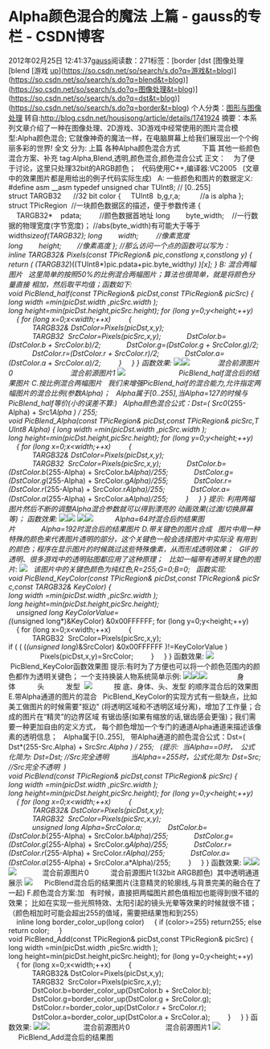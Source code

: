 # Alpha颜色混合的魔法 上篇 - gauss的专栏 - CSDN博客
2012年02月25日 12:41:37[gauss](https://me.csdn.net/mathlmx)阅读数：271标签：[border																[dst																[图像处理																[blend																[游戏																[up](https://so.csdn.net/so/search/s.do?q=up&t=blog)](https://so.csdn.net/so/search/s.do?q=游戏&t=blog)](https://so.csdn.net/so/search/s.do?q=blend&t=blog)](https://so.csdn.net/so/search/s.do?q=图像处理&t=blog)](https://so.csdn.net/so/search/s.do?q=dst&t=blog)](https://so.csdn.net/so/search/s.do?q=border&t=blog)
个人分类：[图形与图像处理](https://blog.csdn.net/mathlmx/article/category/605907)
转自:http://blog.csdn.net/housisong/article/details/1741924
摘要：本系列文章介绍了一种在图像处理、2D游戏、3D游戏中经常使用的图片混合模型:Alpha颜色混合;
它就像神奇的魔法一样，在电脑屏幕上给我们展现出一个个绚丽多彩的世界!
全文 分为: 上篇 各种Alpha颜色混合方式
          下篇 其他一些颜色混合方案、补充 
tag:Alpha,Blend,透明,颜色混合,颜色混合公式
正文：  
  为了便于讨论，这里只处理32bit的ARGB颜色；
  代码使用C++,编译器:VC2005
  (文章中的效果图片都是用给出的例子代码实际生成)   
A: 一些颜色和图片的数据定义: 
#define asm __asm
typedef unsigned char TUInt8; // [0..255]
struct TARGB32      //32 bit color
{
    TUInt8  b,g,r,a;          //a is alpha
};
struct TPicRegion  //一块颜色数据区的描述，便于参数传递
{
    TARGB32*    pdata;         //颜色数据首地址
long        byte_width;    //一行数据的物理宽度(字节宽度)；
//abs(byte_width)有可能大于等于width*sizeof(TARGB32);
long        width;         //像素宽度
long        height;        //像素高度
};
//那么访问一个点的函数可以写为：
inline TARGB32& Pixels(const TPicRegion& pic,constlong x,constlong y)
{
return ( (TARGB32*)((TUInt8*)pic.pdata+pic.byte_width*y) )[x];
}
B: 混合两幅图片
  这里简单的按照50%的比例混合两幅图片；算法也很简单，就是将颜色分量直接
相加，然后取平均值；函数如下:
void PicBlend_half(const TPicRegion& picDst,const TPicRegion& picSrc)
{
long width =min(picDst.width ,picSrc.width );
long height=min(picDst.height,picSrc.height);
for (long y=0;y<height;++y)
    {
for (long x=0;x<width;++x)
        {
            TARGB32& DstColor=Pixels(picDst,x,y);
            TARGB32  SrcColor=Pixels(picSrc,x,y);
            DstColor.b=(DstColor.b + SrcColor.b)/2;
            DstColor.g=(DstColor.g + SrcColor.g)/2;
            DstColor.r=(DstColor.r + SrcColor.r)/2;
            DstColor.a=(DstColor.a + SrcColor.a)/2;
        }
    }
}
函数效果:
![](https://p-blog.csdn.net/images/p_blog_csdn_net/housisong/PicBlend_src0.JPG)![](https://p-blog.csdn.net/images/p_blog_csdn_net/housisong/PicBlend_src1.JPG)
             混合前源图片0                             混合前源图片1
![](https://p-blog.csdn.net/images/p_blog_csdn_net/housisong/PicBlend_half_result.JPG)
                          PicBlend_half混合后的结果图片
C.按比例混合两幅图片
  我们来增强PicBlend_half的混合能力,允许指定两幅图片的混合比例(参数Alpha)；
  Alpha属于[0..255],当Alpha=127的时候与PicBlend_half等价(小的误差不算:)
  Alpha颜色混合公式：Dst=( Src0*(255-Alpha) + Src1*Alpha ) / 255;
void PicBlend_Alpha(const TPicRegion& picDst,const TPicRegion& picSrc,TUInt8 Alpha)
{
long width =min(picDst.width ,picSrc.width );
long height=min(picDst.height,picSrc.height);
for (long y=0;y<height;++y)
    {
for (long x=0;x<width;++x)
        {
            TARGB32& DstColor=Pixels(picDst,x,y);
            TARGB32  SrcColor=Pixels(picSrc,x,y);
            DstColor.b=(DstColor.b*(255-Alpha) + SrcColor.b*Alpha)/255;
            DstColor.g=(DstColor.g*(255-Alpha) + SrcColor.g*Alpha)/255;
            DstColor.r=(DstColor.r*(255-Alpha) + SrcColor.r*Alpha)/255;
            DstColor.a=(DstColor.a*(255-Alpha) + SrcColor.a*Alpha)/255;
        }
    }
}
提示: 利用两幅图片然后不断的调整Alpha混合参数就可以得到漂亮的
动画效果(过渡/切换屏幕等)；
函数效果:
![](https://p-blog.csdn.net/images/p_blog_csdn_net/housisong/PicBlend_src0.JPG)![](https://p-blog.csdn.net/images/p_blog_csdn_net/housisong/PicBlend_src1.JPG)
![](https://p-blog.csdn.net/images/p_blog_csdn_net/housisong/PicBlend_Alpha64_result.JPG)![](https://p-blog.csdn.net/images/p_blog_csdn_net/housisong/PicBlend_Alpha192_result.JPG)
          Alpha=64时混合后的结果图片             Alpha=192时混合后的结果图片
D.带关键色的图片合成
  图片中用一种特殊的颜色来代表图片透明的部分，这个关键色一般会选择图片中实际没
有用到的颜色；程序在显示图片的时候跳过这些特殊像素，从而形成透明效果；
  GIF的透明、很多游戏中的透明贴图都应用了这种原理；
  比如一幅带有透明关键色的图片:
![](https://p-blog.csdn.net/images/p_blog_csdn_net/housisong/PicBlend_player.GIF)
  该图片中的关键色颜色为纯红色,R=255;G=0;B=0;
  函数实现:
void PicBlend_KeyColor(const TPicRegion& picDst,const TPicRegion& picSrc,const TARGB32& KeyColor)
{
long width =min(picDst.width ,picSrc.width );
long height=min(picDst.height,picSrc.height);
    unsigned long KeyColorValue=(*(unsigned long*)&KeyColor) &0x00FFFFFF;
for (long y=0;y<height;++y)
    {
for (long x=0;x<width;++x)
        {
            TARGB32  SrcColor=Pixels(picSrc,x,y);
if ( ( (*(unsigned long*)&SrcColor) &0x00FFFFFF )!=KeyColorValue )
                Pixels(picDst,x,y)=SrcColor;
        }
    }
}
函数效果:
![](https://p-blog.csdn.net/images/p_blog_csdn_net/housisong/PicBlend_KeyColor_result.JPG)
            PicBlend_KeyColor函数效果图
提示:有时为了方便也可以将一个颜色范围内的颜色都作为透明关键色；
一个支持换装人物系统简单示例:
![](https://p-blog.csdn.net/images/p_blog_csdn_net/housisong/PicBlend_body.GIF)![](https://p-blog.csdn.net/images/p_blog_csdn_net/housisong/PicBlend_head.GIF)![](https://p-blog.csdn.net/images/p_blog_csdn_net/housisong/PicBlend_hair.GIF)
              身体           头           发型  
![](https://p-blog.csdn.net/images/p_blog_csdn_net/housisong/PicBlend_KeyColor_ChangingApparel.JPG)
          按 底、身体、头、发型 的顺序混合后的效果图
E.带Alpha通道的图片的混合
  PicBlend_KeyColor的实现方式有一些缺点，比如美工做图片的时候需要"抠边"
(将透明区域和不透明区域分离)，增加了工作量；合成的图片在“精灵”的边界区域
有锯齿感(如果有缩放的话,锯齿感会更强)；我们需要一种更加自由的定义方式，
每个颜色增加一个专门的通道Alpha通道来描述该像素的透明信息；
  Alpha属于[0..255],
  带Alpha通道的颜色混合公式：Dst=( Dst*(255-Src.Alpha) + Src*Src.Alpha ) / 255;
  (提示:  当Alpha==0时，  公式化简为: Dst=Dst; //Src完全透明
          当Alpha==255时，公式化简为: Dst=Src; //Src完全不透明  )
void PicBlend(const TPicRegion& picDst,const TPicRegion& picSrc)
{
long width =min(picDst.width ,picSrc.width );
long height=min(picDst.height,picSrc.height);
for (long y=0;y<height;++y)
    {
for (long x=0;x<width;++x)
        {
            TARGB32& DstColor=Pixels(picDst,x,y);
            TARGB32  SrcColor=Pixels(picSrc,x,y);
            unsigned long Alpha=SrcColor.a;
            DstColor.b=(DstColor.b*(255-Alpha) + SrcColor.b*Alpha)/255;
            DstColor.g=(DstColor.g*(255-Alpha) + SrcColor.g*Alpha)/255;
            DstColor.r=(DstColor.r*(255-Alpha) + SrcColor.r*Alpha)/255;
            DstColor.a=(DstColor.a*(255-Alpha) + SrcColor.a*Alpha)/255;
        }
    }
}
函数效果:
![](https://p-blog.csdn.net/images/p_blog_csdn_net/housisong/PicBlend_src1.JPG)![](https://p-blog.csdn.net/images/p_blog_csdn_net/housisong/zaka_ARGB32bit.bmp)![](https://p-blog.csdn.net/images/p_blog_csdn_net/housisong/zaka_Alpha.GIF)
            混合前源图片0           混合前源图片1(32bit ARGB颜色)  其中透明通道展示
![](https://p-blog.csdn.net/images/p_blog_csdn_net/housisong/PicBlend_result.JPG)
     PicBlend混合后的结果图片(注意精灵的轮廓线,与背景完美的融合在了一起)
F.颜色混合方案:加
  有时候，直接把两幅图片颜色值相加也能得到很不错的效果；
比如在实现一些光照特效、太阳引起的镜头光晕等效果的时候就很不错；
（颜色相加时可能会超出255的值域，需要把结果饱和到255）
    inline long border_color_up(long color)
    {
if (color>=255)
return255;
else
return color;
    }
void PicBlend_Add(const TPicRegion& picDst,const TPicRegion& picSrc)
{
long width =min(picDst.width ,picSrc.width );
long height=min(picDst.height,picSrc.height);
for (long y=0;y<height;++y)
    {
for (long x=0;x<width;++x)
        {
            TARGB32& DstColor=Pixels(picDst,x,y);
            TARGB32  SrcColor=Pixels(picSrc,x,y);
            DstColor.b=border_color_up(DstColor.b + SrcColor.b);
            DstColor.g=border_color_up(DstColor.g + SrcColor.g);
            DstColor.r=border_color_up(DstColor.r + SrcColor.r);
            DstColor.a=border_color_up(DstColor.a + SrcColor.a);
        }
    }
}
函数效果:
![](https://p-blog.csdn.net/images/p_blog_csdn_net/housisong/PicBlend_src1.JPG)![](https://p-blog.csdn.net/images/p_blog_csdn_net/housisong/light.JPG)
                混合前源图片0                  混合前源图片1
![](https://p-blog.csdn.net/images/p_blog_csdn_net/housisong/PicBlend_Add_result.JPG)
                      PicBlend_Add混合后的结果图
